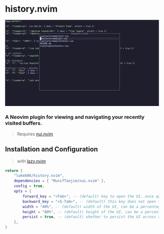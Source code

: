 # history.nvim

![screenshot](https://github.com/lukeb06/history.nvim/blob/master/.github/screenshot.png)

### A Neovim plugin for viewing and navigating your recently visited buffers.

> Requires [nui.nvim](https://github.com/MunifTanjim/nui.nvim)

## Installation and Configuration

> with [lazy.nvim](https://lazy.folke.io/)

```lua
return {
	"lukeb06/history.nvim",
	dependencies = { "MunifTanjim/nui.nvim" },
	config = true,
	opts = {
		forward_key = "<Tab>", -- (default) key to open the UI. once opened, pressing this key will cycle forward through the buffer history.
		backward_key = "<S-Tab>", -- (default) this key does not open the UI, but will cycle backwards through the buffer history UI when open.
		width = "40%", -- (default) width of the UI, can be a percentage or a number.
		height = "60%", -- (default) height of the UI, can be a percentage or a number.
        persist = true, -- (default) whether to persist the UI across sessions. (this is per directory)
	},
}
```
